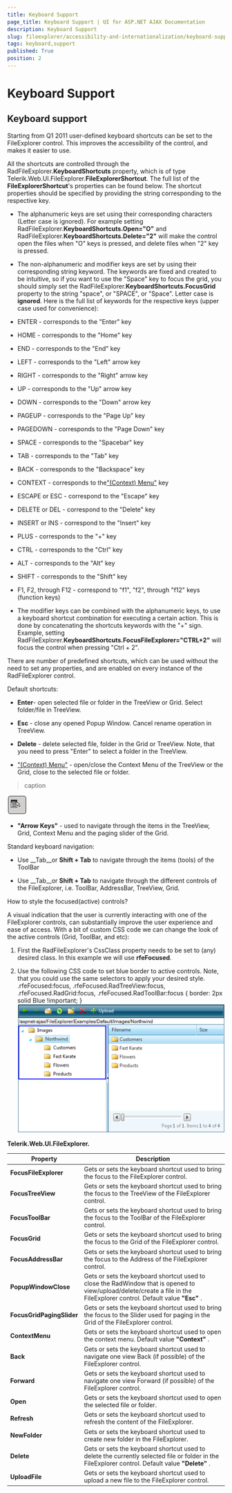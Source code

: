 ```yaml
---
title: Keyboard Support
page_title: Keyboard Support | UI for ASP.NET AJAX Documentation
description: Keyboard Support
slug: fileexplorer/accessibility-and-internationalization/keyboard-support
tags: keyboard,support
published: True
position: 2
---
```


# Keyboard Support



## Keyboard support

Starting from Q1 2011 user-defined keyboard shortcuts can be set to the FileExplorer control. This improves the accessibility of the control, and makes it easier to use.

All the shortcuts are controlled through the RadFileExplorer.__KeyboardShortcuts__ property, which is of type Telerik.Web.UI.FileExplorer.__FileExplorerShortcut__. The full list of the __FileExplorerShortcut__'s properties can be found below. The shortcut properties should be specified by providing the string corresponding to the respective key.

* The alphanumeric keys are set using their corresponding characters (Letter case is ignored). For example setting RadFileExplorer.__KeyboardShortcuts.Open="O"__ and RadFileExplorer.__KeyboardShortcuts.Delete="2"__ will make the control open the files when "O" keys is pressed, and delete files when "2" key is pressed.

* The non-alphanumeric and modifier keys are set by using their corresponding string keyword. The keywords are fixed and created to be intuitive, so if you want to use the "Space" key to focus the grid, you should simply set the RadFileExplorer.__KeyboardShortcuts.FocusGrid__ property to the string "space", or "SPACE", or "Space". Letter case is __ignored__. Here is the full list of keywords for the respective keys (upper case used for convenience):

* ENTER - corresponds to the "Enter" key

* HOME - corresponds to the "Home" key

* END - corresponds to the "End" key

* LEFT - corresponds to the "Left" arrow key

* RIGHT - corresponds to the "Right" arrow key

* UP - corresponds to the "Up" arrow key

* DOWN - corresponds to the "Down" arrow key

* PAGEUP - corresponds to the "Page Up" key

* PAGEDOWN - corresponds to the "Page Down" key

* SPACE - corresponds to the "Spacebar" key

* TAB - corresponds to the "Tab" key

* BACK - corresponds to the "Backspace" key

* CONTEXT - corresponds to the["(Context) Menu"](http://en.wikipedia.org/wiki/Menu_key) key

* ESCAPE оr ESC - correspond to the "Escape" key

* DELETE or DEL - correspond to the "Delete" key

* INSERT or INS - correspond to the "Insert" key

* PLUS - corresponds to the "+" key

* CTRL - corresponds to the "Ctrl" key

* ALT - corresponds to the "Alt" key

* SHIFT - corresponds to the "Shift" key

* F1, F2, through F12 - correspond to "f1", "f2", through "f12" keys (function keys)

* The modifier keys can be combined with the alphanumeric keys, to use a keyboard shortcut combination for executing a certain action. This is done by concatenating the shortcuts keywords with the "+" sign. Example, setting RadFileExplorer.__KeyboardShortcuts.FocusFileExplorer="CTRL+2"__ will focus the control when pressing "Ctrl + 2".

There are number of predefined shortcuts, which can be used without the need to set any properties, and are enabled on every instance of the RadFileExplorer control.

Default shortcuts:

* __Enter__- open selected file or folder in the TreeView or Grid. Select folder/file in TreeView.

* __Esc__ - close any opened Popup Window. Cancel rename operation in TreeView.

* __Delete__ - delete selected file, folder in the Grid or TreeView. Note, that you need to press "Enter" to select a folder in the TreeView.

* ["(Context) Menu"](http://en.wikipedia.org/wiki/Menu_key) - open/close the Context Menu of the TreeView or the Grid, close to the selected file or folder.
>caption 

![](images/radfileexplorer-context-menu.png)

* __"Arrow Keys"__ - used to navigate through the items in the TreeView, Grid, Context Menu and the paging slider of the Grid.

Standard keyboard navigation:

* Use __Tab__or __Shift + Tab__ to navigate through the items (tools) of the ToolBar

* Use __Tab__or __Shift + Tab__ to navigate through the different controls of the FileExplorer, i.e. ToolBar, AddressBar, TreeView, Grid.

How to style the focused(active) controls?

A visual indication that the user is currently interacting with one of the FileExplorer controls, can substantially improve the user experience and ease of access. With a bit of custom CSS code we can change the look of the active controls (Grid, ToolBar, and etc):

1. First the RadFileExplorer's CssClass property needs to be set to (any) desired class. In this example we will use __rfeFocused__.

1. Use the following CSS code to set blue border to active controls. Note, that you could use the same selectors to apply your desired style.
.rfeFocused:focus,
.rfeFocused.RadTreeView:focus,
.rfeFocused.RadGrid:focus,
.rfeFocused.RadToolBar:focus
{ border: 2px solid Blue !important;
} ![](images/radfileexplorer-focused-element.png)

__Telerik.Web.UI.FileExplorer.__


|  __Property__  |  __Description__  |
| ------ | ------ |
| __FocusFileExplorer__ |Gets or sets the keyboard shortcut used to bring the focus to the FileExplorer control.|
| __FocusTreeView__ |Gets or sets the keyboard shortcut used to bring the focus to the TreeView of the FileExplorer control.|
| __FocusToolBar__ |Gets or sets the keyboard shortcut used to bring the focus to the ToolBar of the FileExplorer control.|
| __FocusGrid__ |Gets or sets the keyboard shortcut used to bring the focus to the Grid of the FileExplorer control.|
| __FocusAddressBar__ |Gets or sets the keyboard shortcut used to bring the focus to the Address of the FileExplorer control.|
| __PopupWindowClose__ |Gets or sets the keyboard shortcut used to close the RadWindow that is opened to view/upload/delete/create a file in the FileExplorer control. Default value __"Esc"__ .|
| __FocusGridPagingSlider__ |Gets or sets the keyboard shortcut used to bring the focus to the Slider used for paging in the Grid of the FileExplorer control.|
| __ContextMenu__ |Gets or sets the keyboard shortcut used to open the context menu. Default value __"Context"__ .|
| __Back__ |Gets or sets the keyboard shortcut used to navigate one view Back (if possible) of the FileExplorer control.|
| __Forward__ |Gets or sets the keyboard shortcut used to navigate one view Forward (if possible) of the FileExplorer control.|
| __Open__ |Gets or sets the keyboard shortcut used to open the selected file or folder.|
| __Refresh__ |Gets or sets the keyboard shortcut used to refresh the content of the FileExplorer.|
| __NewFolder__ |Gets or sets the keyboard shortcut used to create new folder in the FileExplorer.|
| __Delete__ |Gets or sets the keyboard shortcut used to delete the currently selected file or folder in the FileExplorer control. Default value __"Delete"__ .|
| __UploadFile__ |Gets or sets the keyboard shortcut used to upload a new file to the FileExplorer control.|
